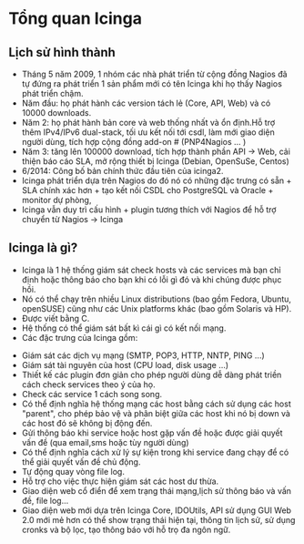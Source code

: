 # Tổng quan Icinga
## Lịch sử hình thành
- Tháng 5 năm 2009, 1 nhóm các nhà phát triển từ cộng đồng Nagios đã tự đứng ra phát triển 1 sản phẩm mới có tên Icinga khi họ thấy Nagios phát triển chậm.
- Năm đầu: họ phát hành các version tách lẻ (Core, API, Web) và có 10000 downloads.
- Năm 2: họ phát hành bản core và web thống nhất và ổn định.Hỗ trợ thêm IPv4/IPv6 dual-stack, tối ưu kết nối tới csdl, làm mới giao diện người dùng, tích hợp cộng đồng add-on # (PNP4Nagios ... )
- Năm 3: tăng lên 100000 download, tích hợp thành phần API -> Web, cải thiện báo cáo SLA, mở rộng thiết bị Icinga (Debian, OpenSuSe, Centos)
- 6/2014: Công bố bản chính thức đầu tiên của icinga2.
- Icinga phát triển dựa trên Nagios do đó nó có những đặc trưng có sẵn + SLA chính xác hơn + tạo kết nối CSDL cho PostgreSQL và Oracle + monitor dự phòng,
- Icinga vẫn duy trì cấu hình + plugin tương thích với Nagios để hỗ trợ chuyển từ Nagios -> Icinga

## Icinga là gì?
- Icinga là 1 hệ thống giám sát check hosts và các services mà bạn chỉ định hoặc thông báo cho bạn khi có lỗi gì đó và khi chúng được phục hồi.
- Nó có thể chạy trên nhiều Linux distributions (bao gồm Fedora, Ubuntu, openSUSE) cũng như các Unix platforms khác (bao gồm Solaris và HP).
- Được viết bằng C.
- Hệ thống có thể giám sát bất kì cái gì có kết nối mạng.
- Các đặc trưng của Icinga gồm:
<ul>
	<li>Giám sát các dịch vụ mạng (SMTP, POP3, HTTP, NNTP, PING ...)</li>
	<li>Giám sát tài nguyên của host (CPU load, disk usage ...)</li>
	<li>Thiết kế các plugin đơn giản cho phép người dùng dễ dàng phát triền cách check services theo ý của họ.</li>
	<li>Check các service 1 cách song song.</li>
	<li>Có thể định nghĩa hệ thống mạng các host bằng cách sử dụng các host "parent", cho phép bảo vệ và phân biệt giữa các host khi nó bị down và các host đó sẽ không bị động đến.</li>
	<li>Gửi thông báo khi service hoặc host gặp vấn đề hoặc được giải quyết vấn đề (qua email,sms hoặc tùy người dùng)</li>
	<li>Có thể định nghĩa cách xử lý sự kiện trong khi service đang chạy để có thể giải quyết vấn đề chủ động.</li>
	<li>Tự động quay vòng file log.</li>
	<li>Hỗ trợ cho việc thực hiện giám sát các host dư thừa.</li>
	<li>Giao diện web cổ điển để xem trạng thái mạng,lịch sử thông báo và vấn đề, file log...</li>
	<li>Giao diện web mới dựa trên Icinga Core, IDOUtils, API sử dụng GUI Web 2.0 mới mẻ hơn có thể show trạng thái hiện tại, thông tin lịch sử, sử dụng cronks và bộ lọc, tạo thông báo với hỗ trọ đa ngôn ngữ.</li>
</ul>


